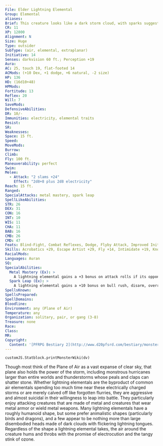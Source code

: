 ```yaml
---
File: Elder Lightning Elemental
Group: Elemental
aliases: 
Brief: This creature looks like a dark storm cloud, with sparks suggesting eyes and long sweeping arms charged with bolts of lightning.
CR: 11
XP: 12800
Alignment: N
Size: Huge
Type: outsider
SubType: (air, elemental, extraplanar)
Initiative: 14
Senses: darkvision 60 ft.; Perception +19
Aura: 
AC: 25, touch 19, flat-footed 14
ACMods: (+10 Dex, +1 dodge, +6 natural, -2 size)
HP: 136
HD: (16d10+48)
HPMods: 
Fortitude: 13
Reflex: 20
Will: 7
SaveMods: 
DefensiveAbilities: 
DR: 10/-
Immunities: electricity, elemental traits
Resist: 
SR: 
Weaknesses: 
Space: 15 ft.
Speed: 
MoveMods: 
Burrow: 
Climb: 
Fly: 100 ft.
Maneuverability: perfect
Swim: 
Melee: 
  - Attack: "2 slams +24"
    Effect: "2d8+8 plus 2d8 electricity"
Reach: 15 ft.
Ranged: 
SpecialAttacks: metal mastery, spark leap
SpellLikeAbilities: 
STR: 26
DEX: 31
CON: 16
INT: 10
WIS: 11
CHA: 11
BAB: 16
CMB: 26
CMD: 47
Feats: Blind-Fight, Combat Reflexes, Dodge, Flyby Attack, Improved Initiative, Iron Will, Mobility, Power Attack, Weapon FinesseB
Skills: Acrobatics +29, Escape Artist +29, Fly +14, Intimidate +19, Knowledge (planes) +19, Perception +19, Stealth +21
RacialMods: 
Languages: Auran
SQ: 
SpecialAbilities:
  Metal Mastery (Ex): >
    A lightning elemental gains a +3 bonus on attack rolls if its opponent is wearing metal armor, is wielding a metal weapon, or is made of metal (such as an iron golem).
  Spark Leap (Ex): >
    A lightning elemental gains a +10 bonus on bull rush, disarm, overrun, and trip attacks when it charges a creature against whom its metal mastery ability applies.
SpellsKnown: 
SpellsPrepared: 
SpellDomains: 
Bloodline: 
Environment: any (Plane of Air)
Temperature: any
Organization: solitary, pair, or gang (3-8)
Treasure: none
Race: 
Class: 
MR: 
Copyright:
  Content: '[PFRPG Bestiary 2](http://www.d20pfsrd.com/bestiary/monster-listings/outsiders/elemental/elemental-lightning)'
---
```

```dataviewjs
customJS.Statblock.printMonsterWiki(dv)
```
Though most think of the Plane of Air as a vast expanse of clear sky, that plane also holds the power of the storm, including monstrous hurricanes larger than entire worlds and thunderstorms whose peals and claps can shatter stone. Whether lightning elementals are the byproduct of common air elementals spending too much time near these electrically charged storms or are merely calved off like forgotten flurries, they are aggressive and almost suicidal in their willingness to leap into battle. They particularly enjoy attacking creatures that are made of metal and creatures that wear metal armor or wield metal weapons. Many lightning elementals have a roughly humanoid shape, but some prefer animalistic shapes (particularly birds and dragons), and a few appear to be nothing more than large disembodied heads made of dark clouds with flickering lightning tongues. Regardless of the shape a lightning elemental takes, the air around the creature hums and throbs with the promise of electrocution and the tangy stink of ozone.
